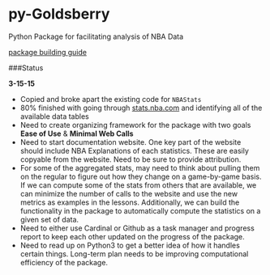 # py-Goldsberry
Python Package for facilitating analysis of NBA Data

[package building guide](http://www.scotttorborg.com/python-packaging/minimal.html)

###Status

**3-15-15**

* Copied and broke apart the existing code for `NBAStats`
* 80% finished with going through [stats.nba.com](http://stats.nba.com) and identifying all of the available data tables
* Need to create organizing framework for the package with two goals **Ease of Use** & **Minimal Web Calls**
* Need to start documentation website. One key part of the website should include NBA Explanations of each statistics. These are easily copyable from the website. Need to be sure to provide attribution.
* For some of the aggregated stats, may need to think about pulling them on the regular to figure out how they change on a game-by-game basis. If we can compute some of the stats from others that are available, we can minimize the number of calls to the website and use the new metrics as examples in the lessons. Additionally, we can build the functionality in the package to automatically compute the statistics on a given set of data.
* Need to either use Cardinal or Github as a task manager and progress report to keep each other updated on the progress of the package.
* Need to read up on Python3 to get a better idea of how it handles certain things. Long-term plan needs to be improving computational efficiency of the package.
